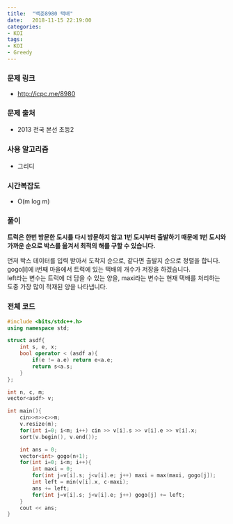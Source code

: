 ```yaml
---
title:  "백준8980 택배"
date:   2018-11-15 22:19:00
categories:
- KOI
tags:
- KOI
- Greedy
---
```


### 문제 링크
* http://icpc.me/8980

### 문제 출처
* 2013 전국 본선 초등2

### 사용 알고리즘
* 그리디

### 시간복잡도
* O(m log m)

### 풀이
<b>트럭은 한번 방문한 도시를 다시 방문하지 않고 1번 도시부터 출발하기 때문에 1번 도시와 가까운 순으로 박스를 옮겨서 최적의 해를 구할 수 있습니다.<br></b>

먼저 박스 데이터를 입력 받아서 도착지 순으로, 같다면 출발지 순으로 정렬을 합니다.<br>
gogo[i]에 i번째 마을에서 트럭에 있는 택배의 개수가 저장을 하겠습니다.<br>
left라는 변수는 트럭에 더 담을 수 있는 양을, maxi라는 변수는 현재 택배를 처리하는 도중 가장 많이 적재된 양을 나타냅니다.<br>


### 전체 코드
```cpp
#include <bits/stdc++.h>
using namespace std;

struct asdf{
	int s, e, x;
	bool operator < (asdf a){
		if(e != a.e) return e<a.e;
		return s<a.s;
	}
};

int n, c, m;
vector<asdf> v;

int main(){
	cin>>n>>c>>m;
	v.resize(m);
	for(int i=0; i<m; i++) cin >> v[i].s >> v[i].e >> v[i].x;
	sort(v.begin(), v.end());

	int ans = 0;
	vector<int> gogo(n+1);
	for(int i=0; i<m; i++){
		int maxi = 0;
		for(int j=v[i].s; j<v[i].e; j++) maxi = max(maxi, gogo[j]);
		int left = min(v[i].x, c-maxi);
		ans += left;
		for(int j=v[i].s; j<v[i].e; j++) gogo[j] += left;
	}
	cout << ans;
}
```

